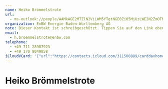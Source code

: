 ```yaml
---
name: Heiko Brömmelstrote
url:
  - ms-outlook://people/AAMkAGE2MTZlN2ViLWM5YTgtNGE0Zi05MjUzLWE2N2ZmOTNiNzU1NwBGAAAAAAATi9mlcaWmRrOUSDPipn7pBwDaKeY3E0WlQqDBzbWTDvYeAAAAqKThAADHJuMw62o-TK0TKb6l_TD0AADKuzqeAAA=?accountKey=8f7e2b1612c1987325fb966238129f30&accountExportedAt=559252279.911066
organization: EnBW Energie Baden-Württemberg AG
note: Dieser Kontakt ist schreibgeschützt. Tippen Sie auf den Link oben\, um
email:
  - h.broemmelstrote@enbw.com
telephone:
  - +49 711 28987923
  - +49 170 8049058
iCloudVCard: '{"url":"https://contacts.icloud.com/311500889/carddavhome/card/C329F6DA-15BC-451F-B66C-8A34478B1644.vcf","etag":"\"kmfhb26f\"","data":"BEGIN:VCARD\r\nVERSION:3.0\r\nFN:\r\nN:Brömmelstrote;Heiko;;;\r\nUID:17D109B5-B453-4209-B423-1FC795F87821\r\nPRODID:-//Apple Inc.//iOS 17.1.1//EN\r\nREV:2025-04-03T22:05:37Z\r\nURL:ms-outlook://people/AAMkAGE2MTZlN2ViLWM5YTgtNGE0Zi05MjUzLWE2N2ZmOTNiNzU\r\n 1NwBGAAAAAAATi9mlcaWmRrOUSDPipn7pBwDaKeY3E0WlQqDBzbWTDvYeAAAAqKThAADHJuMw62\r\n o-TK0TKb6l_TD0AADKuzqeAAA=?accountKey=8f7e2b1612c1987325fb966238129f30&acco\r\n untExportedAt=559252279.911066\r\nORG:EnBW Energie Baden-Württemberg AG;\r\nNOTE:Dieser Kontakt ist schreibgeschützt. Tippen Sie auf den Link oben\\, um\r\nEMAIL:h.broemmelstrote@enbw.com\r\nPHOTO;VALUE=uri:https://gateway.icloud.com/contacts/311500889/ck/card/b0c7e\r\n 3385f00319a9582349f33872da9X-SHARED-PHOTO-DISPLAY-PREF:AUTOUPDATE\r\nTEL:+49 711 28987923\r\nTEL:+49 170 8049058\r\nX-IMAGETYPE:PHOTO\r\nX-IMAGEHASH:dbZqWhdzBFHHN1HK3TbxnQ==\r\nEND:VCARD"}'
---
```

# Heiko Brömmelstrote